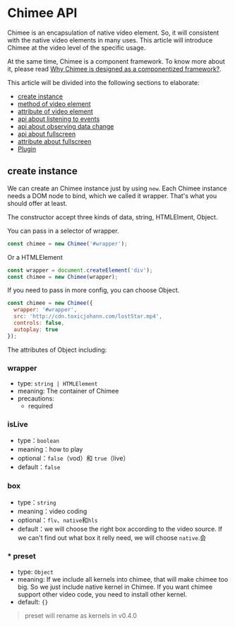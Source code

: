 # Chimee API

Chimee is an encapsulation of native video element. So, it will consistent with the native video elements in many uses. This article will introduce Chimee at the video level of the specific usage.

At the same time, Chimee is a component framework. To know more about it, please read [Why Chimee is designed as a componentized framework?](https://github.com/Chimeejs/chimee/blob/master/doc/zh-cn/design/why-chimee-is-a-frame.md).

This article will be divided into the following sections to elaborate:

* [create instance](#create-instance)
* [method of video element](#method-of-video-element)
* [attribute of video element](#attribute-of-video-element)
* [api about listening to events](#api-about-listening-to-events)
* [api about observing data change](#api-about-observing-data-change)
* [api about fullscreen](#api-about-fullscreen)
* [attribute about fullscreen](#attribute-about-fullscreen)
* [Plugin](#plugin)

## create instance

We can create an Chimee instance just by using `new`. Each Chimee instance needs a DOM node to bind, which we called it wrapper.  That's what you should offer at least.

The constructor accept three kinds of data, string,  HTMLElment, Object.

You can pass in a selector of wrapper.

```javascript
const chimee = new Chimee('#wrapper');
```

Or a HTMLElement

```javascript
const wrapper = document.createElement('div');
const chimee = new Chimee(wrapper);
```

If you need to pass in more config, you can choose Object.

```javascript
const chimee = new Chimee({
  wrapper: '#wrapper',
  src: 'http://cdn.toxicjohann.com/lostStar.mp4',
  controls: false,
  autoplay: true
});
```

The attributes of Object including:

### wrapper

* type: `string | HTMLElement`
* meaning:  The container of Chimee
* precautions:
  * required

### isLive

- type：`boolean`
- meaning：how to play
- optional：`false`（vod）和 `true`（live）
- default：`false`

### box

- type：`string`
- meaning：video coding
- optional：`flv`、`native`和`hls`
- default：we will choose the right box according to the video source. If we can't find out what box it relly need, we will choose `native`.会

### \* preset

- type: `Object`
- meaning:  If we include all kernels into chimee, that will make chimee too big. So we just include native kernel in Chimee. If you want chimee support other video code, you need to install other kernel. 
- default: `{}`

> preset will rename as kernels in v0.4.0